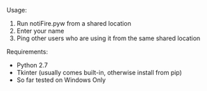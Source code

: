 Usage:  
 1. Run notiFire.pyw from a shared location  
 2. Enter your name  
 3. Ping other users who are using it from the same shared location  

Requirements:  
- Python 2.7  
- Tkinter (usually comes built-in, otherwise install from pip)  
- So far tested on Windows Only  
